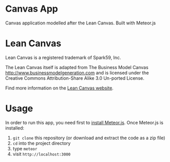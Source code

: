 # Canvas App
Canvas application modelled after the Lean Canvas. Built with Meteor.js

# Lean Canvas
Lean Canvas is a registered trademark of Spark59, Inc.

The Lean Canvas itself is adapted from The Business Model Canvas http://www.businessmodelgeneration.com and is licensed under the Creative Commons Attribution-Share Alike 3.0 Un-ported License.

Find more information on the [Lean Canvas website](http://leancanvas.com).

# Usage
In order to run this app, you need first to [install Meteor.js](https://www.meteor.com/install). Once Meteor.js is installed:

1. `git clone` this repository (or download and extract the code as a zip file)
2. `cd` into the project directory
3. type `meteor`
4. visit `http://localhost:3000`
